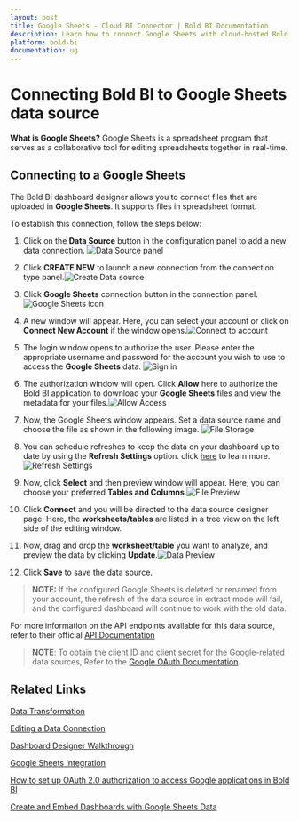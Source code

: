 ```yaml
---
layout: post
title: Google Sheets - Cloud BI Connector | Bold BI Documentation
description: Learn how to connect Google Sheets with cloud-hosted Bold BI and create data source for dashboard preparation.
platform: bold-bi
documentation: ug
---
```

   
# Connecting Bold BI to Google Sheets data source
**What is Google Sheets?** Google Sheets is a spreadsheet program that serves as a collaborative tool for editing spreadsheets together in real-time.

## Connecting to a Google Sheets
The Bold BI dashboard designer allows you to connect files that are uploaded in **Google Sheets**. It supports files in spreadsheet format.
   
To establish this connection, follow the steps below:

1. Click on the **Data Source** button in the configuration panel to add a new data connection.
![Data Source panel](/static/assets/working-with-datasource/data-connectors/images/GoogleSheets/datasource.png)
   
2. Click **CREATE NEW** to launch a new connection from the connection type panel.![Create Data source](/static/assets/working-with-datasource/data-connectors/images/GoogleSheets/createdatasource.png)

3. Click **Google Sheets** connection button in the connection panel.![Google Sheets icon](/static/assets/working-with-datasource/data-connectors/images/GoogleSheets/Sheetsicon.png)

4. A new window will appear. Here, you can select your account or click on **Connect New Account** if the window opens.![Connect to account](/static/assets/working-with-datasource/data-connectors/images/GoogleSheets/createaccount_googleSheets.png)
   
5. The login window opens to authorize the user. Please enter the appropriate username and password for the account you wish to use to access the **Google Sheets** data.
![Sign in](/static/assets/working-with-datasource/data-connectors/images/GoogleSheets/sign_in.png)

6. The authorization window will open. Click **Allow** here to authorize the Bold BI application to download your **Google Sheets** files and view the metadata for your files.![Allow Access](/static/assets/working-with-datasource/data-connectors/images/GoogleSheets/allow_access.png)

7. Now, the Google Sheets window appears. Set a data source name and choose the file as shown in the following image. ![File Storage](/static/assets/working-with-datasource/data-connectors/images/GoogleSheets/file_storage.png)

8. You can schedule refreshes to keep the data on your dashboard up to date by using the **Refresh Settings** option. click [here](/working-with-data-sources/data-connectors/excel/#refreshing-cloud-excel-data-source) to learn more.![Refresh Settings](/static/assets/working-with-datasource/data-connectors/images/GoogleSheets/refresh_settings.png)

9. Now, click **Select** and then preview window will appear. Here, you can choose your preferred **Tables and Columns**.![File Preview](/static/assets/working-with-datasource/data-connectors/images/GoogleSheets/file_preview.png)

10. Click **Connect** and you will be directed to the data source designer page. Here, the **worksheets/tables** are listed in a tree view on the left side of the editing window.

11. Now, drag and drop the **worksheet/table** you want to analyze, and preview the data by clicking **Update**.![Data Preview](/static/assets/working-with-datasource/data-connectors/images/GoogleSheets/data_preview.png)

12. Click **Save** to save the data source.

> **NOTE:** If the configured Google Sheets is deleted or renamed from your account, the refresh of the data source in extract mode will fail, and the configured dashboard will continue to work with the old data.

For more information on the API endpoints available for this data source, refer to their official [API Documentation](https://developers.google.com/identity/protocols/OAuth2)

>**NOTE**: To obtain the client ID and client secret for the Google-related data sources, Refer to the [Google OAuth Documentation](/working-with-data-sources/data-connectors/gmail/#how-to-obtain-the-google-client-id-and-client-secret). 


## Related Links

[Data Transformation](/working-with-data-sources/data-modeling/joining-table/)

[Editing a Data Connection](/working-with-data-sources/editing-a-data-connection/)   

[Dashboard Designer Walkthrough](/getting-started/creating-dashboard/)

[Google Sheets Integration](https://www.boldbi.com/integrations/google-sheets?utm_source=syncfusion&utm_medium=documentation&utm_campaign=boldbigoolglesheetsintegration)

[How to set up OAuth 2.0 authorization to access Google applications in Bold BI](https://www.boldbi.com/kb/security/how-to-set-up-oauth2-authorization-to-access-google-applications)

[Create and Embed Dashboards with Google Sheets Data](https://www.boldbi.com/blog/create-and-embed-dashboard-with-google-sheets-data)